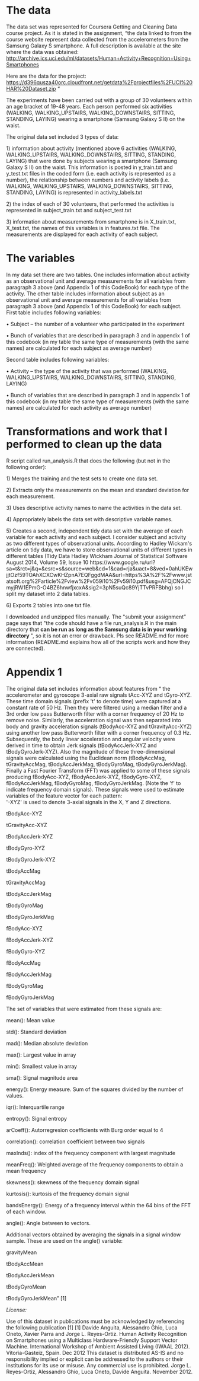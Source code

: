 The data 
========
The data set was represented for Coursera Getting and Cleaning Data course project.  As it is stated in the assignment, “the data linked to from the course website represent data collected from the accelerometers from the Samsung Galaxy S smartphone. A full description is available at the site where the data was obtained:
http://archive.ics.uci.edu/ml/datasets/Human+Activity+Recognition+Using+Smartphones 

Here are the data for the project:
https://d396qusza40orc.cloudfront.net/getdata%2Fprojectfiles%2FUCI%20HAR%20Dataset.zip “

The experiments have been carried out with a group of 30 volunteers within an age bracket of 19-48 years. Each person performed six activities (WALKING, WALKING_UPSTAIRS, WALKING_DOWNSTAIRS, SITTING, STANDING, LAYING) wearing a smartphone (Samsung Galaxy S II) on the waist.

The original data set included 3 types of data:
<p> 1)	information about activity (mentioned above 6 activities (WALKING, WALKING_UPSTAIRS, WALKING_DOWNSTAIRS, SITTING, STANDING, LAYING)  that were done by subjects wearing a smartphone (Samsung Galaxy S II) on the waist.  This information is posted in y_train.txt and y_test.txt files in the coded form (i.e. each activity is represented as a number), the relationship between numbers and  activity labels (i.e. WALKING, WALKING_UPSTAIRS, WALKING_DOWNSTAIRS, SITTING, STANDING, LAYING) is represented in activity_labels.txt </p>
<p> 2)	the index of each of 30 volunteers, that performed the activities is represented in subject_train.txt and subject_test.txt </p>
<p> 3)	information about measurements from smartphone is in  X_train.txt, X_test.txt, the names of this variables is in features.txt file. The measurements are displayed for each activity of each subject. </p>

The variables
========
In my data set there are two tables. One includes information about activity as an observational unit and average measurements for all variables from paragraph 3 above (and Appendix 1 of this CodeBook) for each type of the activity. The other  table includes information about subject as an observational unit and average measurements for all variables from paragraph 3 above (and Appendix 1 of this CodeBook) for each subject.
First table includes following variables:
<p>•	Subject – the number of a volunteer who participated in the experiment </p>
<p>•	Bunch of variables that are described in paragraph 3 and in appendix 1 of this codebook (in my table the same type of measurements (with the same names) are calculated for each subject as average number) </p>

Second table includes following variables:
<p>•	Activity – the type of the activity that was performed (WALKING, WALKING_UPSTAIRS, WALKING_DOWNSTAIRS, SITTING, STANDING, LAYING) </p>
<p>•	Bunch of variables that are described in paragraph 3 and in appendix 1 of this codebook (in my table the same type of measurements (with the same names) are calculated for each activity as average number) </p>

 Transformations and work that I performed to clean up the data
========
R script called run_analysis.R that does the following (but not in the following order):
<p> 1)	Merges the training and the test sets to create one data set. </p>
<p> 2)	Extracts only the measurements on the mean and standard deviation for each measurement. </p>
<p> 3)	Uses descriptive activity names to name the activities in the data set. </p>
<p> 4)	Appropriately labels the data set with descriptive variable names. </p>
<p> 5)	Creates a second, independent tidy data set with the average of each variable for each activity and each subject. I consider subject and activity as two different types of observational units. According to Hadley Wickam's article on tidy data, we have to store observational units of different types in different tables (Tidy Data Hadley Wickham Journal of Statistical Software August 2014, Volume 59, Issue 10 https://www.google.ru/url?sa=t&rct=j&q=&esrc=s&source=web&cd=1&cad=rja&uact=8&ved=0ahUKEwjjtOzf59TOAhXCXCwKHZpnA7EQFggdMAA&url=https%3A%2F%2Fwww.jstatsoft.org%2Farticle%2Fview%2Fv059i10%2Fv59i10.pdf&usg=AFQjCNGJCmyjRW1EPmG-O4BZ6hnwfjxcxA&sig2=3pN5suQc89YjTTvPRFBbhg) so I split my dataset into 2 data tables. </p>
<p> 6)	Exports 2 tables into one txt file. </p>
I downloaded and unzipped files manually. The "submit your assignment” page says that "the code should have a file run_analysis.R in the main directory that <b> can be run as long as the Samsung data is in your working directory </b> ",  so it is not an error or drawback.
Pls see README.md for more information (README.md explains how all of the scripts work and how they are connected).


Appendix 1 
========
The original data set includes information  about features from “ the accelerometer and gyroscope 3-axial raw signals tAcc-XYZ and tGyro-XYZ. These time domain signals (prefix 't' to denote time) were captured at a constant rate of 50 Hz. Then they were filtered using a median filter and a 3rd order low pass Butterworth filter with a corner frequency of 20 Hz to remove noise. Similarly, the acceleration signal was then separated into body and gravity acceleration signals (tBodyAcc-XYZ and tGravityAcc-XYZ) using another low pass Butterworth filter with a corner frequency of 0.3 Hz. 
Subsequently, the body linear acceleration and angular velocity were derived in time to obtain Jerk signals (tBodyAccJerk-XYZ and tBodyGyroJerk-XYZ). Also the magnitude of these three-dimensional signals were calculated using the Euclidean norm (tBodyAccMag, tGravityAccMag, tBodyAccJerkMag, tBodyGyroMag, tBodyGyroJerkMag). 
Finally a Fast Fourier Transform (FFT) was applied to some of these signals producing fBodyAcc-XYZ, fBodyAccJerk-XYZ, fBodyGyro-XYZ, fBodyAccJerkMag, fBodyGyroMag, fBodyGyroJerkMag. (Note the 'f' to indicate frequency domain signals). 
These signals were used to estimate variables of the feature vector for each pattern:  
'-XYZ' is used to denote 3-axial signals in the X, Y and Z directions.
<p> tBodyAcc-XYZ </p>
<p> tGravityAcc-XYZ </p>
<p> tBodyAccJerk-XYZ </p>
<p> tBodyGyro-XYZ </p>
<p> tBodyGyroJerk-XYZ </p>
<p> tBodyAccMag </p>
<p> tGravityAccMag </p>
<p> tBodyAccJerkMag </p>
<p> tBodyGyroMag </p>
<p> tBodyGyroJerkMag </p>
<p> fBodyAcc-XYZ </p>
<p> fBodyAccJerk-XYZ </p>
<p> fBodyGyro-XYZ </p>
<p> fBodyAccMag </p>
<p> fBodyAccJerkMag </p>
<p> fBodyGyroMag </p>
<p> fBodyGyroJerkMag </p>

The set of variables that were estimated from these signals are: 
<p> mean(): Mean value </p>
<p> std(): Standard deviation </p>
<p> mad(): Median absolute deviation </p> 
<p> max(): Largest value in array </p>
<p> min(): Smallest value in array </p>
<p> sma(): Signal magnitude area </p>
<p> energy(): Energy measure. Sum of the squares divided by the number of values. </p> 
<p> iqr(): Interquartile range </p>
<p> entropy(): Signal entropy </p>
<p> arCoeff(): Autorregresion coefficients with Burg order equal to 4 </p>
<p> correlation(): correlation coefficient between two signals </p>
<p> maxInds(): index of the frequency component with largest magnitude </p>
<p> meanFreq(): Weighted average of the frequency components to obtain a mean frequency </p>
<p> skewness(): skewness of the frequency domain signal </p>
<p> kurtosis(): kurtosis of the frequency domain signal </p>
<p> bandsEnergy(): Energy of a frequency interval within the 64 bins of the FFT of each window. </p>
<p> angle(): Angle between to vectors. </p>

Additional vectors obtained by averaging the signals in a signal window sample. These are used on the angle() variable:

<p> gravityMean </p>
<p> tBodyAccMean </p>
<p> tBodyAccJerkMean </p>
<p> tBodyGyroMean </p>
<p> tBodyGyroJerkMean” [1] </p>


<i> License: </i> 

Use of this dataset in publications must be acknowledged by referencing the following publication [1] 
[1] Davide Anguita, Alessandro Ghio, Luca Oneto, Xavier Parra and Jorge L. Reyes-Ortiz. Human Activity Recognition on Smartphones using a Multiclass Hardware-Friendly Support Vector Machine. International Workshop of Ambient Assisted Living (IWAAL 2012). Vitoria-Gasteiz, Spain. Dec 2012
This dataset is distributed AS-IS and no responsibility implied or explicit can be addressed to the authors or their institutions for its use or misuse. Any commercial use is prohibited.
Jorge L. Reyes-Ortiz, Alessandro Ghio, Luca Oneto, Davide Anguita. November 2012.

